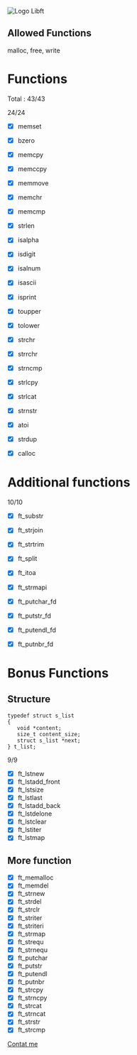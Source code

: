 
![Logo Libft](https://gitlab.com/uploads/-/system/project/avatar/10815567/libft.png)

## Allowed Functions

malloc, free, write

# Functions
Total : 43/43

24/24

- [x] memset
- [x] bzero
- [x] memcpy
- [x] memccpy
- [x] memmove
- [x] memchr
- [x] memcmp
- [x] strlen
- [x] isalpha
- [x] isdigit
- [x] isalnum
- [x] isascii
- [x] isprint
- [x] toupper
- [x] tolower
- [x] strchr
- [x] strrchr
- [x] strncmp
- [x] strlcpy
- [x] strlcat
- [x] strnstr
- [x] atoi
- [x] strdup
- [x] calloc


# Additional functions

10/10

- [x] ft_substr
- [x] ft_strjoin
- [x] ft_strtrim
- [x] ft_split
- [x] ft_itoa
- [x] ft_strmapi
- [x] ft_putchar_fd
- [x] ft_putstr_fd
- [x] ft_putendl_fd
- [x] ft_putnbr_fd


# Bonus Functions

## Structure

`typedef struct s_list`  
`{`  
`	void *content;`  
`	size_t content_size;`  
`	struct s_list *next;`  
`} t_list;`

9/9

- [x] ft_lstnew
- [x] ft_lstadd_front
- [x] ft_lstsize
- [x] ft_lstlast
- [x] ft_lstadd_back
- [x] ft_lstdelone
- [x] ft_lstclear
- [x] ft_lstiter
- [x] ft_lstmap

## 	More function

- [x] ft_memalloc
- [x] ft_memdel
- [x] ft_strnew
- [x] ft_strdel
- [x] ft_strclr
- [x] ft_striter
- [x] ft_striteri
- [x] ft_strmap
- [x] ft_strequ
- [x] ft_strnequ
- [x] ft_putchar
- [x] ft_putstr
- [x] ft_putendl
- [x] ft_putnbr
- [x] ft_strcpy
- [x] ft_strncpy
- [x] ft_strcat
- [x] ft_strncat
- [x] ft_strstr
- [x] ft_strcmp

[Contat me](mailto:thhusser@student.42.fr)

